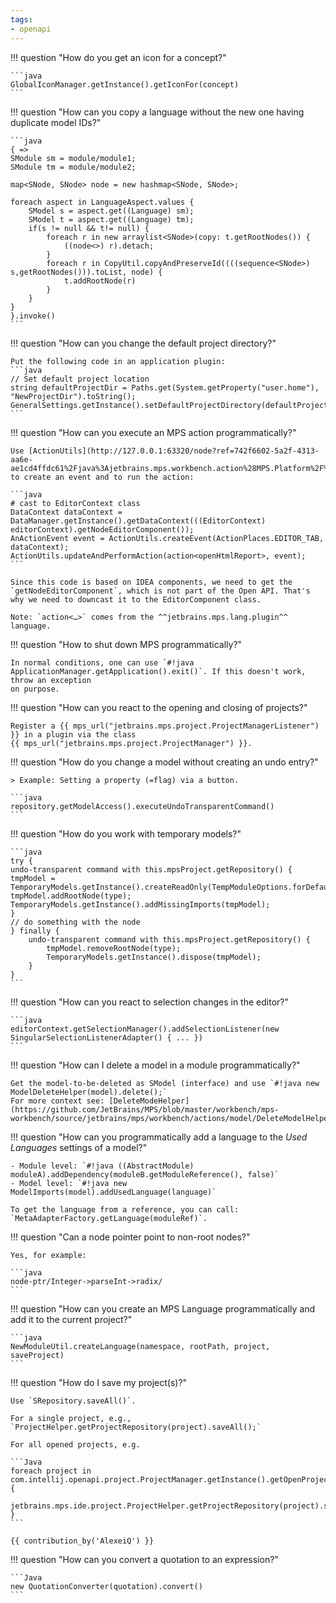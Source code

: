```yaml
---
tags:
- openapi
---
```


!!! question "How do you get an icon for a concept?"

    ```java
    GlobalIconManager.getInstance().getIconFor(concept)
    ```

!!! question "How can you copy a language without the new one having duplicate model IDs?"

    ```java
    { =>
    SModule sm = module/module1;
    SModule tm = module/module2;

    map<SNode, SNode> node = new hashmap<SNode, SNode>;

    foreach aspect in LanguageAspect.values {
        SModel s = aspect.get((Language) sm);
        SModel t = aspect.get((Language) tm);
        if(s != null && t!= null) {
            foreach r in new arraylist<SNode>(copy: t.getRootNodes()) {
                ((node<>) r).detach;
            }
            foreach r in CopyUtil.copyAndPreserveId((((sequence<SNode>) s,getRootNodes())).toList, node) {
                t.addRootNode(r)
            }
        }
    }
    }.invoke()
    ```

!!! question "How can you change the default project directory?"

    Put the following code in an application plugin:
    ```java
    // Set default project location 
    string defaultProjectDir = Paths.get(System.getProperty("user.home"), "NewProjectDir").toString();
    GeneralSettings.getInstance().setDefaultProjectDirectory(defaultProjectDir);
    ```

!!! question "How can you execute an MPS action programmatically?"

    Use [ActionUtils](http://127.0.0.1:63320/node?ref=742f6602-5a2f-4313-aa6e-ae1cd4ffdc61%2Fjava%3Ajetbrains.mps.workbench.action%28MPS.Platform%2F%29%2F%7EActionUtils) to create an event and to run the action:
    
    ```java
    # cast to EditorContext class
    DataContext dataContext = DataManager.getInstance().getDataContext(((EditorContext) editorContext).getNodeEditorComponent()); 
    AnActionEvent event = ActionUtils.createEvent(ActionPlaces.EDITOR_TAB, dataContext); 
    ActionUtils.updateAndPerformAction(action<openHtmlReport>, event);
    ```
    
    Since this code is based on IDEA components, we need to get the `getNodeEditorComponent`, which is not part of the Open API. That's why we need to downcast it to the EditorComponent class.

    Note: `action<…>` comes from the ^^jetbrains.mps.lang.plugin^^ language.

!!! question "How to shut down MPS programmatically?"

    In normal conditions, one can use `#!java ApplicationManager.getApplication().exit()`. If this doesn't work, throw an exception
    on purpose. 

!!! question "How can you react to the opening and closing of projects?"

    Register a {{ mps_url("jetbrains.mps.project.ProjectManagerListener") }} in a plugin via the class 
    {{ mps_url("jetbrains.mps.project.ProjectManager") }}.

!!! question "How do you change a model without creating an undo entry?"

    > Example: Setting a property (=flag) via a button.

    ```java
    repository.getModelAccess().executeUndoTransparentCommand()
    ```

!!! question "How do you work with temporary models?"

    ```java
    try { 
    undo-transparent command with this.mpsProject.getRepository() {
    tmpModel = TemporaryModels.getInstance().createReadOnly(TempModuleOptions.forDefaultModule());
    tmpModel.addRootNode(type);
    TemporaryModels.getInstance().addMissingImports(tmpModel);
    }
    // do something with the node
    } finally {
        undo-transparent command with this.mpsProject.getRepository() {
            tmpModel.removeRootNode(type);
            TemporaryModels.getInstance().dispose(tmpModel);
        }
    }
    ```

!!! question "How can you react to selection changes in the editor?"

    ```java
    editorContext.getSelectionManager().addSelectionListener(new SingularSelectionListenerAdapter() { ... })
    ```

!!! question "How can I delete a model in a module programmatically?"

    Get the model-to-be-deleted as SModel (interface) and use `#!java new ModelDeleteHelper(model).delete();`
    For more context see: [DeleteModeHelper](https://github.com/JetBrains/MPS/blob/master/workbench/mps-workbench/source/jetbrains/mps/workbench/actions/model/DeleteModelHelper.java)

!!! question "How can you programmatically add a language to the *Used Languages* settings of a model?"

    - Module level: `#!java ((AbstractModule) moduleA).addDependency(moduleB.getModuleReference(), false)`
    - Model level: `#!java new ModelImports(model).addUsedLanguage(language)`

    To get the language from a reference, you can call: `MetaAdapterFactory.getLanguage(moduleRef)`.

!!! question "Can a node pointer point to non-root nodes?"

    Yes, for example:

    ```java
    node-ptr/Integer->parseInt->radix/
    ```

!!! question "How can you create an MPS Language programmatically and add it to the current project?"

    ```java
    NewModuleUtil.createLanguage(namespace, rootPath, project, saveProject)
    ```

!!! question "How do I save my project(s)?"

    Use `SRepository.saveAll()`.

    For a single project, e.g., `ProjectHelper.getProjectRepository(project).saveAll();`

    For all opened projects, e.g.
    
    ```Java
    foreach project in com.intellij.openapi.project.ProjectManager.getInstance().getOpenProjects() { 
      jetbrains.mps.ide.project.ProjectHelper.getProjectRepository(project).saveAll(); 
    }
    ```

    {{ contribution_by('AlexeiQ') }}

!!! question "How can you convert a quotation to an expression?"

    ```Java
    new QuotationConverter(quotation).convert()
    ```